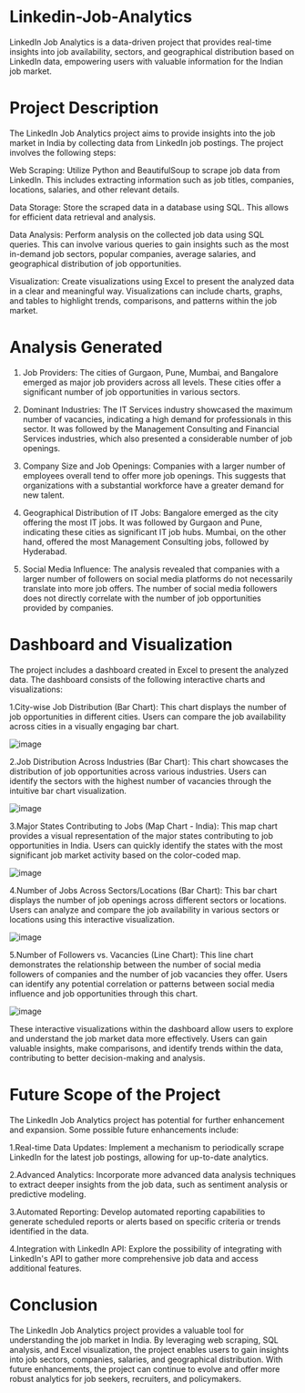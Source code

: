 # Linkedin-Job-Analytics
LinkedIn Job Analytics is a data-driven project that provides real-time insights into job availability, sectors, and geographical distribution based on LinkedIn data, empowering users with valuable information for the Indian job market.
# Project Description
The LinkedIn Job Analytics project aims to provide insights into the job market in India by collecting data from LinkedIn job postings. The project involves the following steps:

Web Scraping: Utilize Python and BeautifulSoup to scrape job data from LinkedIn. This includes extracting information such as job titles, companies, locations, salaries, and other relevant details.

Data Storage: Store the scraped data in a database using SQL. This allows for efficient data retrieval and analysis.

Data Analysis: Perform analysis on the collected job data using SQL queries. This can involve various queries to gain insights such as the most in-demand job sectors, popular companies, average salaries, and geographical distribution of job opportunities.

Visualization: Create visualizations using Excel to present the analyzed data in a clear and meaningful way. Visualizations can include charts, graphs, and tables to highlight trends, comparisons, and patterns within the job market.

# Analysis Generated
1. Job Providers: The cities of Gurgaon, Pune, Mumbai, and Bangalore emerged as major job providers across all levels. These cities offer a significant number of job opportunities in various sectors.

2. Dominant Industries: The IT Services industry showcased the maximum number of vacancies, indicating a high demand for professionals in this sector. It was followed by the Management Consulting and Financial Services industries, which also presented a considerable number of job openings.

3. Company Size and Job Openings: Companies with a larger number of employees overall tend to offer more job openings. This suggests that organizations with a substantial workforce have a greater demand for new talent.

4. Geographical Distribution of IT Jobs: Bangalore emerged as the city offering the most IT jobs. It was followed by Gurgaon and Pune, indicating these cities as significant IT job hubs. Mumbai, on the other hand, offered the most Management Consulting jobs, followed by Hyderabad.

5. Social Media Influence: The analysis revealed that companies with a larger number of followers on social media platforms do not necessarily translate into more job offers. The number of social media followers does not directly correlate with the number of job opportunities provided by companies.

# Dashboard and Visualization
The project includes a dashboard created in Excel to present the analyzed data. The dashboard consists of the following interactive charts and visualizations:

1.City-wise Job Distribution (Bar Chart): This chart displays the number of job opportunities in different cities. Users can compare the job availability across cities in a visually engaging bar chart.

![image](https://github.com/ipratham7/Linkedin-Job-Analytics/assets/64377030/bc276595-2db8-4411-ac02-a876b1e4361e)

2.Job Distribution Across Industries (Bar Chart): This chart showcases the distribution of job opportunities across various industries. Users can identify the sectors with the highest number of vacancies through the intuitive bar chart visualization.

![image](https://github.com/ipratham7/Linkedin-Job-Analytics/assets/64377030/7124849f-f084-49ff-aebf-547a4fc652b2)

3.Major States Contributing to Jobs (Map Chart - India): This map chart provides a visual representation of the major states contributing to job opportunities in India. Users can quickly identify the states with the most significant job market activity based on the color-coded map.

![image](https://github.com/ipratham7/Linkedin-Job-Analytics/assets/64377030/15c922a7-439f-4b5f-b485-2d0b36c3bd9e)

4.Number of Jobs Across Sectors/Locations (Bar Chart): This bar chart displays the number of job openings across different sectors or locations. Users can analyze and compare the job availability in various sectors or locations using this interactive visualization.

![image](https://github.com/ipratham7/Linkedin-Job-Analytics/assets/64377030/eb5c1c0e-7629-4fb7-940d-4bbef1064350)

5.Number of Followers vs. Vacancies (Line Chart): This line chart demonstrates the relationship between the number of social media followers of companies and the number of job vacancies they offer. Users can identify any potential correlation or patterns between social media influence and job opportunities through this chart.

![image](https://github.com/ipratham7/Linkedin-Job-Analytics/assets/64377030/caf19d94-0c5f-486b-86c2-cf4098b85292)

These interactive visualizations within the dashboard allow users to explore and understand the job market data more effectively. Users can gain valuable insights, make comparisons, and identify trends within the data, contributing to better decision-making and analysis.

# Future Scope of the Project
The LinkedIn Job Analytics project has potential for further enhancement and expansion. Some possible future enhancements include:

1.Real-time Data Updates: Implement a mechanism to periodically scrape LinkedIn for the latest job postings, allowing for up-to-date analytics.

2.Advanced Analytics: Incorporate more advanced data analysis techniques to extract deeper insights from the job data, such as sentiment analysis or predictive modeling.

3.Automated Reporting: Develop automated reporting capabilities to generate scheduled reports or alerts based on specific criteria or trends identified in the data.

4.Integration with LinkedIn API: Explore the possibility of integrating with LinkedIn's API to gather more comprehensive job data and access additional features.

# Conclusion
The LinkedIn Job Analytics project provides a valuable tool for understanding the job market in India. By leveraging web scraping, SQL analysis, and Excel visualization, the project enables users to gain insights into job sectors, companies, salaries, and geographical distribution. With future enhancements, the project can continue to evolve and offer more robust analytics for job seekers, recruiters, and policymakers.
